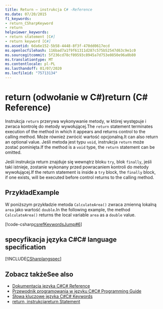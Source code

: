 ```yaml
---
title: Return — instrukcja C# -Reference
ms.date: 07/20/2015
f1_keywords:
- return_CSharpKeyword
- return
helpviewer_keywords:
- return statement [C#]
- return keyword [C#]
ms.assetid: 6da6e152-5b58-4448-8f3f-470dd0617ecd
ms.openlocfilehash: 116bad7a1f9f61311d287c575b52547d63c9e1c0
ms.sourcegitcommit: 5f236cd78cf09593c8945a7d753e0850e96a0b80
ms.translationtype: MT
ms.contentlocale: pl-PL
ms.lasthandoff: 01/07/2020
ms.locfileid: "75713134"
---
```

# <a name="return-c-reference"></a><span data-ttu-id="26b1b-102">return (odwołanie w C#)</span><span class="sxs-lookup"><span data-stu-id="26b1b-102">return (C# Reference)</span></span>

<span data-ttu-id="26b1b-103">Instrukcja `return` przerywa wykonywanie metody, w której występuje i zwraca kontrolę do metody wywołującej.</span><span class="sxs-lookup"><span data-stu-id="26b1b-103">The `return` statement terminates execution of the method in which it appears and returns control to the calling method.</span></span> <span data-ttu-id="26b1b-104">Może również zwrócić wartość opcjonalną.</span><span class="sxs-lookup"><span data-stu-id="26b1b-104">It can also return an optional value.</span></span> <span data-ttu-id="26b1b-105">Jeśli metoda jest typu `void`, instrukcja `return` może zostać pominięta.</span><span class="sxs-lookup"><span data-stu-id="26b1b-105">If the method is a `void` type, the `return` statement can be omitted.</span></span>

 <span data-ttu-id="26b1b-106">Jeśli instrukcja return znajduje się wewnątrz bloku `try`, blok `finally`, jeśli taki istnieje, zostanie wykonany przed powracaniem kontroli do metody wywołującej.</span><span class="sxs-lookup"><span data-stu-id="26b1b-106">If the return statement is inside a `try` block, the `finally` block, if one exists, will be executed before control returns to the calling method.</span></span>

## <a name="example"></a><span data-ttu-id="26b1b-107">Przykład</span><span class="sxs-lookup"><span data-stu-id="26b1b-107">Example</span></span>

 <span data-ttu-id="26b1b-108">W poniższym przykładzie metoda `CalculateArea()` zwraca zmienną lokalną `area` jako wartość `double`.</span><span class="sxs-lookup"><span data-stu-id="26b1b-108">In the following example, the method `CalculateArea()` returns the local variable `area` as a `double` value.</span></span>

[!code-csharp[csrefKeywordsJump#6](~/samples/snippets/csharp/VS_Snippets_VBCSharp/csrefKeywordsJump/CS/csrefKeywordsJump.cs#6)]  

## <a name="c-language-specification"></a><span data-ttu-id="26b1b-109">specyfikacja języka C#</span><span class="sxs-lookup"><span data-stu-id="26b1b-109">C# language specification</span></span>

[!INCLUDE[CSharplangspec](~/includes/csharplangspec-md.md)]

## <a name="see-also"></a><span data-ttu-id="26b1b-110">Zobacz także</span><span class="sxs-lookup"><span data-stu-id="26b1b-110">See also</span></span>

- [<span data-ttu-id="26b1b-111">Dokumentacja języka C#</span><span class="sxs-lookup"><span data-stu-id="26b1b-111">C# Reference</span></span>](../index.md)
- [<span data-ttu-id="26b1b-112">Przewodnik programowania w języku C#</span><span class="sxs-lookup"><span data-stu-id="26b1b-112">C# Programming Guide</span></span>](../../programming-guide/index.md)
- [<span data-ttu-id="26b1b-113">Słowa kluczowe języka C#</span><span class="sxs-lookup"><span data-stu-id="26b1b-113">C# Keywords</span></span>](index.md)
- [<span data-ttu-id="26b1b-114">return, instrukcja</span><span class="sxs-lookup"><span data-stu-id="26b1b-114">return Statement</span></span>](/cpp/cpp/return-statement-cpp)
